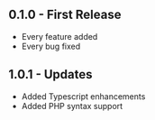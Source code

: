 ## 0.1.0 - First Release
* Every feature added
* Every bug fixed

## 1.0.1 - Updates
* Added Typescript enhancements
* Added PHP syntax support
